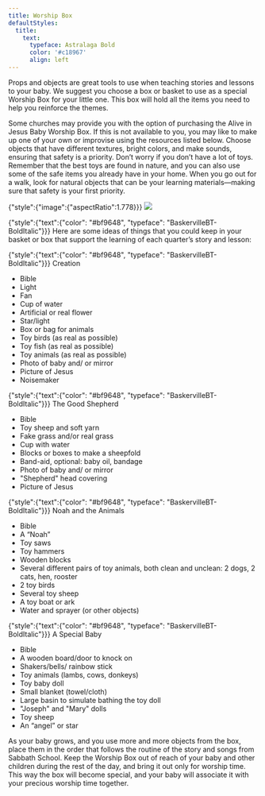 ```yaml
---
title: Worship Box
defaultStyles:
  title:
    text:
      typeface: Astralaga Bold
      color: '#c18967'
      align: left
---
```


Props and objects are great tools to use when teaching stories and lessons to your baby. We suggest you choose a box or basket to use as a special Worship Box for your little one. This box will hold all the items you need to help you reinforce the themes.

Some churches may provide you with the option of purchasing the Alive in Jesus Baby Worship Box. If this is not available to you, you may like to make up one of your own or improvise using the resources listed below. Choose objects that have different textures, bright colors, and make sounds, ensuring that safety is a priority. Don’t worry if you don’t have a lot of toys. Remember that the best toys are found in nature, and you can also use some of the safe items you already have in your home. When you go out for a walk, look for natural objects that can be your learning materials—making sure that safety is your first priority.

{"style":{"image":{"aspectRatio":1.778}}}
![](https://sabbath-school-resources-assets.adventech.io/en/aij/2025-00-bb-pb/part-2-08-the-sabbath-school-curriculum-at-home/collage-9.png)

{"style":{"text":{"color": "#bf9648", "typeface": "BaskervilleBT-BoldItalic"}}}
Here are some ideas of things that you could keep in your basket or box that support the learning of each quarter’s story and lesson:

{"style":{"text":{"color": "#bf9648", "typeface": "BaskervilleBT-BoldItalic"}}}
Creation

+ Bible
+ Light
+ Fan
+ Cup of water
+ Artificial or real flower
+ Star/light
+ Box or bag for animals
+ Toy birds (as real as possible)
+ Toy fish (as real as possible)
+ Toy animals (as real as possible)
+ Photo of baby and/ or mirror
+ Picture of Jesus
+ Noisemaker

{"style":{"text":{"color": "#bf9648", "typeface": "BaskervilleBT-BoldItalic"}}}
The Good Shepherd

+ Bible
+ Toy sheep and soft yarn
+ Fake grass and/or real grass
+ Cup with water
+ Blocks or boxes to make a sheepfold
+ Band-aid, optional: baby oil, bandage
+ Photo of baby and/ or mirror
+ "Shepherd" head covering
+ Picture of Jesus

{"style":{"text":{"color": "#bf9648", "typeface": "BaskervilleBT-BoldItalic"}}}
Noah and the Animals

+ Bible
+ A “Noah”
+ Toy saws
+ Toy hammers
+ Wooden blocks
+ Several different pairs of toy animals, both clean and unclean: 2 dogs, 2 cats, hen, rooster
+ 2 toy birds
+ Several toy sheep
+ A toy boat or ark
+ Water and sprayer (or other objects)

{"style":{"text":{"color": "#bf9648", "typeface": "BaskervilleBT-BoldItalic"}}}
A Special Baby

+ Bible
+ A wooden board/door to knock on
+ Shakers/bells/ rainbow stick
+ Toy animals (lambs, cows, donkeys)
+ Toy baby doll
+ Small blanket (towel/cloth)
+ Large basin to simulate bathing the toy doll
+ "Joseph" and "Mary" dolls
+ Toy sheep
+ An “angel” or star

As your baby grows, and you use more and more objects from the box, place them in the order that follows the routine of the story and songs from Sabbath School. Keep the Worship Box out of reach of your baby and other children during the rest of the day, and bring it out only for worship time. This way the box will become special, and your baby will associate it with your precious worship time together.